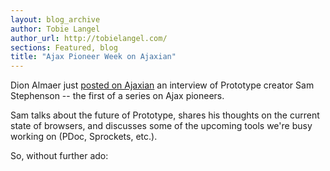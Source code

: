 ```yaml
---
layout: blog_archive
author: Tobie Langel
author_url: http://tobielangel.com/
sections: Featured, blog
title: "Ajax Pioneer Week on Ajaxian"
---
```


Dion Almaer just [posted on Ajaxian](http://ajaxian.com/archives/ajax-pioneer-week-sam-stephenson-of-prototype) an interview of Prototype creator Sam Stephenson -- the first of a series on Ajax pioneers.

Sam talks about the future of Prototype, shares his thoughts on the current state of browsers, and discusses some of the upcoming tools we're busy working on (PDoc, Sprockets, etc.).

So, without further ado:



<object type="application/x-shockwave-flash" width="500" height="377" data="http://www.vimeo.com/moogaloop.swf?clip_id=970809&amp;server=www.vimeo.com&amp;fullscreen=1&amp;show_title=1&amp;show_byline=0&amp;show_portrait=0&amp;color=00ADEF">	<param name="quality" value="best" />	<param name="allowfullscreen" value="true" />	<param name="scale" value="showAll" />	<param name="movie" value="http://www.vimeo.com/moogaloop.swf?clip_id=970809&amp;server=www.vimeo.com&amp;fullscreen=1&amp;show_title=1&amp;show_byline=0&amp;show_portrait=0&amp;color=00ADEF" /></object>

